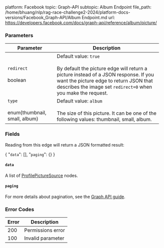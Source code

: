 platform: Facebook
topic: Graph-API
subtopic: Album Endpoint
file_path: /home/bhuang/nlp/rag-race-challenge2-2024/platform-docs-versions/Facebook_Graph-API/Album Endpoint.md
url: https://developers.facebook.com/docs/graph-api/reference/album/picture/

### Parameters

| Parameter | Description |
| --- | --- |
| `redirect`<br><br>boolean | Default value: `true`<br><br>By default the picture edge will return a picture instead of a JSON response. If you want the picture edge to return JSON that describes the image set `redirect=0` when you make the request. |
| `type`<br><br>enum{thumbnail, small, album} | Default value: `album`<br><br>The size of this picture. It can be one of the following values: thumbnail, small, album. |

### Fields

Reading from this edge will return a JSON formatted result:

{
    "`data`": \[\],
    "`paging`": {}
}

#### `data`

A list of [ProfilePictureSource](https://developers.facebook.com/docs/graph-api/reference/profile-picture-source/) nodes.

#### `paging`

For more details about pagination, see the [Graph API guide](https://developers.facebook.com/docs/graph-api/using-graph-api/#paging).

### Error Codes

| Error | Description |
| --- | --- |
| 200 | Permissions error |
| 100 | Invalid parameter |